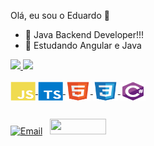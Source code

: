 Olá,  eu sou o Eduardo 👋


- 🔭 Java Backend Developer!!!
- 🌱 Estudando Angular e Java

<div>
  <a href="https://beacons.ai/eduardogoncalves">
  <img height="180em" src="https://github-readme-stats.vercel.app/api?username=Eduardo-ops&show_icons=true&theme=dark&include_all_commits=true&count_private=true"/>
  <img height="180em" src="https://github-readme-stats.vercel.app/api/top-langs/?username=Eduardo-ops&layout=compact&langs_count=16&theme=dark"/>
</div>
  
<div style="display: inline_block"><br>
  <img align="center" alt="Eduardo-Js" height="30" width="40" src="https://raw.githubusercontent.com/devicons/devicon/master/icons/javascript/javascript-plain.svg">
  <img align="center" alt="Eduardo-Ts" height="30" width="40" src="https://raw.githubusercontent.com/devicons/devicon/master/icons/typescript/typescript-plain.svg">
  <img align="center" alt="Eduardol-HTML" height="30" width="40" src="https://raw.githubusercontent.com/devicons/devicon/master/icons/html5/html5-original.svg">
  <img align="center" alt="Eduardo-CSS" height="30" width="40" src="https://raw.githubusercontent.com/devicons/devicon/master/icons/css3/css3-original.svg">
  <img align="center" alt="Eduardo-Csharp" height="30" width="40" src="https://raw.githubusercontent.com/devicons/devicon/master/icons/csharp/csharp-original.svg">
</div>
  
##
  
<div>
  <a href="mailto:eduardof013@hotmail.com"><img alt="Email" height="25" width="90" src="https://img.shields.io/badge/-Email-red?style=flat-square&logo=gmail" /></a> &nbsp;
  <a href="www.linkedin.com/in/eduardo-isidoro-goncalves" target="_blank"><img height="25" width="90" src="https://img.shields.io/badge/-LinkedIn-%230077B5?style=for-the-badge&logo=linkedin&logoColor=white" target="_blank"></a>      
</div>
